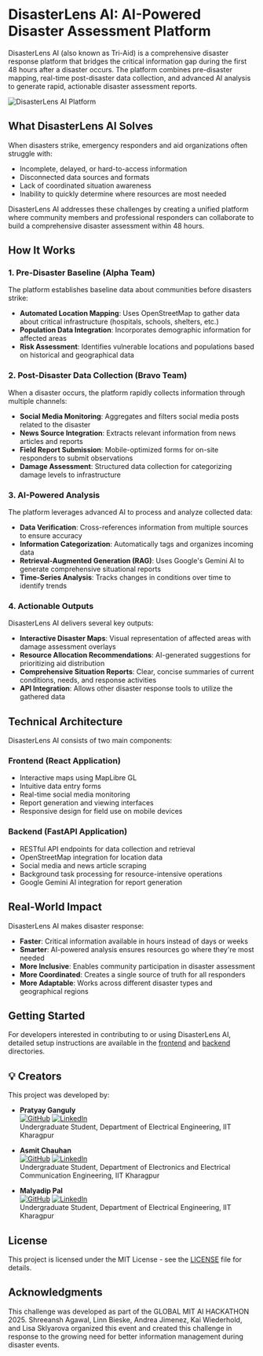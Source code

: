 # DisasterLens AI: AI-Powered Disaster Assessment Platform

DisasterLens AI (also known as Tri-Aid) is a comprehensive disaster response platform that bridges the critical information gap during the first 48 hours after a disaster occurs. The platform combines pre-disaster mapping, real-time post-disaster data collection, and advanced AI analysis to generate rapid, actionable disaster assessment reports.

![DisasterLens AI Platform](https://via.placeholder.com/800x400?text=DisasterLens+AI+Platform)

## What DisasterLens AI Solves

When disasters strike, emergency responders and aid organizations often struggle with:
- Incomplete, delayed, or hard-to-access information
- Disconnected data sources and formats
- Lack of coordinated situation awareness
- Inability to quickly determine where resources are most needed

DisasterLens AI addresses these challenges by creating a unified platform where community members and professional responders can collaborate to build a comprehensive disaster assessment within 48 hours.

## How It Works

### 1. Pre-Disaster Baseline (Alpha Team)

The platform establishes baseline data about communities before disasters strike:

- **Automated Location Mapping**: Uses OpenStreetMap to gather data about critical infrastructure (hospitals, schools, shelters, etc.)
- **Population Data Integration**: Incorporates demographic information for affected areas
- **Risk Assessment**: Identifies vulnerable locations and populations based on historical and geographical data

### 2. Post-Disaster Data Collection (Bravo Team)

When a disaster occurs, the platform rapidly collects information through multiple channels:

- **Social Media Monitoring**: Aggregates and filters social media posts related to the disaster
- **News Source Integration**: Extracts relevant information from news articles and reports
- **Field Report Submission**: Mobile-optimized forms for on-site responders to submit observations
- **Damage Assessment**: Structured data collection for categorizing damage levels to infrastructure

### 3. AI-Powered Analysis

The platform leverages advanced AI to process and analyze collected data:

- **Data Verification**: Cross-references information from multiple sources to ensure accuracy
- **Information Categorization**: Automatically tags and organizes incoming data
- **Retrieval-Augmented Generation (RAG)**: Uses Google's Gemini AI to generate comprehensive situational reports
- **Time-Series Analysis**: Tracks changes in conditions over time to identify trends

### 4. Actionable Outputs

DisasterLens AI delivers several key outputs:

- **Interactive Disaster Maps**: Visual representation of affected areas with damage assessment overlays
- **Resource Allocation Recommendations**: AI-generated suggestions for prioritizing aid distribution
- **Comprehensive Situation Reports**: Clear, concise summaries of current conditions, needs, and response activities
- **API Integration**: Allows other disaster response tools to utilize the gathered data

## Technical Architecture

DisasterLens AI consists of two main components:

### Frontend (React Application)
- Interactive maps using MapLibre GL
- Intuitive data entry forms
- Real-time social media monitoring
- Report generation and viewing interfaces
- Responsive design for field use on mobile devices

### Backend (FastAPI Application)
- RESTful API endpoints for data collection and retrieval
- OpenStreetMap integration for location data
- Social media and news article scraping
- Background task processing for resource-intensive operations
- Google Gemini AI integration for report generation

## Real-World Impact

DisasterLens AI makes disaster response:

- **Faster**: Critical information available in hours instead of days or weeks
- **Smarter**: AI-powered analysis ensures resources go where they're most needed
- **More Inclusive**: Enables community participation in disaster assessment
- **More Coordinated**: Creates a single source of truth for all responders
- **More Adaptable**: Works across different disaster types and geographical regions

## Getting Started

For developers interested in contributing to or using DisasterLens AI, detailed setup instructions are available in the [frontend](/frontend/README.md) and [backend](/backend/README.md) directories.

## 💡 Creators
This project was developed by:

- **Pratyay Ganguly**  
  [![GitHub](https://img.shields.io/badge/GitHub-%2312100E.svg?logo=github&logoColor=white)](https://github.com/drcocktail) [![LinkedIn](https://img.shields.io/badge/LinkedIn-%230A66C2.svg?logo=linkedin&logoColor=white)](https://www.linkedin.com/in/pratyayganguly/)  
  Undergraduate Student, Department of Electrical Engineering, IIT Kharagpur
  
- **Asmit Chauhan**  
  [![GitHub](https://img.shields.io/badge/GitHub-%2312100E.svg?logo=github&logoColor=white)](https://github.com/RocketFuel810) [![LinkedIn](https://img.shields.io/badge/LinkedIn-%230A66C2.svg?logo=linkedin&logoColor=white)](https://www.linkedin.com/in/asmit-chauhan-2606612a8/)  
  Undergraduate Student, Department of Electronics and Electrical Communication Engineering, IIT Kharagpur 

- **Malyadip Pal**  
  [![GitHub](https://img.shields.io/badge/GitHub-%2312100E.svg?logo=github&logoColor=white)](https://github.com/Neural-Knight) [![LinkedIn](https://img.shields.io/badge/LinkedIn-%230A66C2.svg?logo=linkedin&logoColor=white)](https://www.linkedin.com/in/malyadip-pal-bb034726a/)  
  Undergraduate Student, Department of Electrical Engineering, IIT Kharagpur

## License

This project is licensed under the MIT License - see the [LICENSE](/LICENSE) file for details.

## Acknowledgments

This challenge was developed as part of the GLOBAL MIT AI HACKATHON 2025. Shreeansh Agawal, Linn Bieske, Andrea Jimenez, Kai Wiederhold, and Lisa Sklyarova organized this event and created this challenge in response to the growing need for better information management during disaster events.
